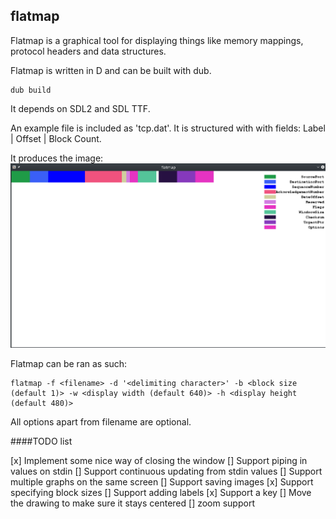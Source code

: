 flatmap
--------------------------

Flatmap is a graphical tool for displaying things like memory mappings, protocol headers and data structures.

Flatmap is written in D and can be built with dub.

    dub build

It depends on SDL2 and SDL TTF.

An example file is included as 'tcp.dat'. It is structured with with fields:
Label | Offset | Block Count.

It produces the image: ![Flatmap TCP example](flatmap_TCP.png)

Flatmap can be ran as such:

    flatmap -f <filename> -d '<delimiting character>' -b <block size (default 1)> -w <display width (default 640)> -h <display height (default 480)>

All options apart from filename are optional.

####TODO list

[x] Implement some nice way of closing the window
[] Support piping in values on stdin
    [] Support continuous updating from stdin values
[] Support multiple graphs on the same screen
[] Support saving images
[x] Support specifying block sizes
[] Support adding labels
[x] Support a key
[] Move the drawing to make sure it stays centered
[] zoom support
